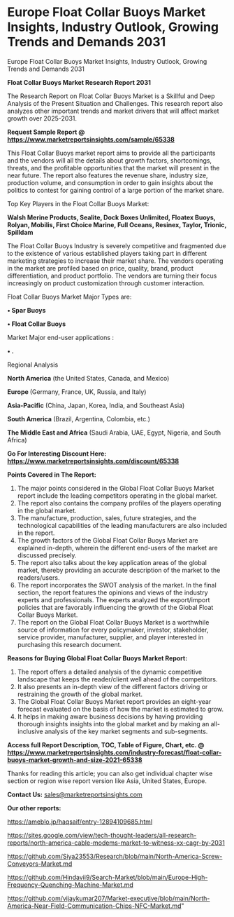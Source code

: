 # Europe Float Collar Buoys Market Insights, Industry Outlook, Growing Trends and Demands 2031
Europe Float Collar Buoys Market Insights, Industry Outlook, Growing Trends and Demands 2031

<strong>Float Collar Buoys Market Research Report 2031</strong>

The Research Report on Float Collar Buoys Market is a Skillful and Deep Analysis of the Present Situation and Challenges. This research report also analyzes other important trends and market drivers that will affect market growth over 2025-2031.

<strong>Request Sample Report @ <a href=https://www.marketreportsinsights.com/sample/65338>https://www.marketreportsinsights.com/sample/65338</a></strong>

This Float Collar Buoys market report aims to provide all the participants and the vendors will all the details about growth factors, shortcomings, threats, and the profitable opportunities that the market will present in the near future. The report also features the revenue share, industry size, production volume, and consumption in order to gain insights about the politics to contest for gaining control of a large portion of the market share.

Top Key Players in the Float Collar Buoys Market:

<strong>Walsh Merine Products, Sealite, Dock Boxes Unlimited, Floatex Buoys, Rolyan, Mobilis, First Choice Marine, Full Oceans, Resinex, Taylor, Trionic, Spilldam</strong>

The Float Collar Buoys Industry is severely competitive and fragmented due to the existence of various established players taking part in different marketing strategies to increase their market share. The vendors operating in the market are profiled based on price, quality, brand, product differentiation, and product portfolio. The vendors are turning their focus increasingly on product customization through customer interaction.

Float Collar Buoys Market Major Types are:

<strong>• Spar Buoys

• Float Collar Buoys</strong>

Market Major end-user applications :

<strong>• .</strong>

Regional Analysis

</u><strong><b>North America</b></strong> (the United States, Canada, and Mexico)

<strong><b>Europe </b></strong>(Germany, France, UK, Russia, and Italy)

<strong><b>Asia-Pacific</b></strong> (China, Japan, Korea, India, and Southeast Asia)

<strong><b>South America</b></strong> (Brazil, Argentina, Colombia, etc.)

<strong><b>The Middle East and Africa</b></strong> (Saudi Arabia, UAE, Egypt, Nigeria, and South Africa)

<strong>Go For Interesting Discount Here: <a href=https://www.marketreportsinsights.com/discount/65338>https://www.marketreportsinsights.com/discount/65338</a></strong>

<strong>Points Covered in The Report:</strong>
<ol>
  <li>The major points considered in the Global Float Collar Buoys Market report include the leading competitors operating in the global market.</li>
  <li>The report also contains the company profiles of the players operating in the global market.</li>
  <li>The manufacture, production, sales, future strategies, and the technological capabilities of the leading manufacturers are also included in the report.</li>
  <li>The growth factors of the Global Float Collar Buoys Market are explained in-depth, wherein the different end-users of the market are discussed precisely.</li>
  <li>The report also talks about the key application areas of the global market, thereby providing an accurate description of the market to the readers/users.</li>
  <li>The report incorporates the SWOT analysis of the market. In the final section, the report features the opinions and views of the industry experts and professionals. The experts analyzed the export/import policies that are favorably influencing the growth of the Global Float Collar Buoys Market.</li>
  <li>The report on the Global Float Collar Buoys Market is a worthwhile source of information for every policymaker, investor, stakeholder, service provider, manufacturer, supplier, and player interested in purchasing this research document.</li>
</ol>
<strong>Reasons for Buying Global Float Collar Buoys Market Report:</strong>

<ol>
  <li>The report offers a detailed analysis of the dynamic competitive landscape that keeps the reader/client well ahead of the competitors.</li>
  <li>It also presents an in-depth view of the different factors driving or restraining the growth of the global market.</li>
  <li>The Global Float Collar Buoys Market report provides an eight-year forecast evaluated on the basis of how the market is estimated to grow.</li>
  <li>It helps in making aware business decisions by having providing thorough insights insights into the global market and by making an all-inclusive analysis of the key market segments and sub-segments.</li>
</ol>
<strong>Access full Report Description, TOC, Table of Figure, Chart, etc. @ <a href=https://www.marketreportsinsights.com/industry-forecast/float-collar-buoys-market-growth-and-size-2021-65338>https://www.marketreportsinsights.com/industry-forecast/float-collar-buoys-market-growth-and-size-2021-65338</a></strong>


Thanks for reading this article; you can also get individual chapter wise section or region wise report version like Asia, United States, Europe.

<strong>Contact Us:</strong>
sales@marketreportsinsights.com

<strong>Our other reports:</strong>

<a href=https://ameblo.jp/haqsaif/entry-12894109685.html>https://ameblo.jp/haqsaif/entry-12894109685.html</a>

<a href=https://sites.google.com/view/tech-thought-leaders/all-research-reports/north-america-cable-modems-market-to-witness-xx-cagr-by-2031>https://sites.google.com/view/tech-thought-leaders/all-research-reports/north-america-cable-modems-market-to-witness-xx-cagr-by-2031</a>

<a href=https://github.com/Siya23553/Research/blob/main/North-America-Screw-Conveyors-Market.md>https://github.com/Siya23553/Research/blob/main/North-America-Screw-Conveyors-Market.md</a>

<a href=https://github.com/Hindavii9/Search-Market/blob/main/Europe-High-Frequency-Quenching-Machine-Market.md>https://github.com/Hindavii9/Search-Market/blob/main/Europe-High-Frequency-Quenching-Machine-Market.md</a>

<a href=https://github.com/vijaykumar207/Market-executive/blob/main/North-America-Near-Field-Communication-Chips-NFC-Market.md>https://github.com/vijaykumar207/Market-executive/blob/main/North-America-Near-Field-Communication-Chips-NFC-Market.md</a>"
